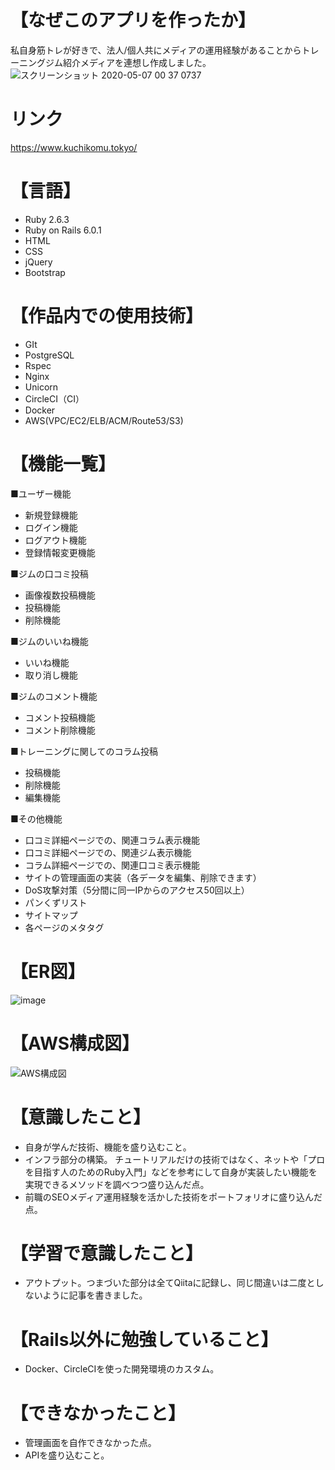 # 【なぜこのアプリを作ったか】 
私自身筋トレが好きで、法人/個人共にメディアの運用経験があることからトレーニングジム紹介メディアを連想し作成しました。  
![スクリーンショット 2020-05-07 00 37 0737](https://user-images.githubusercontent.com/59415604/81197382-23e51380-8ffb-11ea-8cd8-629275a7f5f1.png)

# リンク
https://www.kuchikomu.tokyo/

# 【言語】
* Ruby 2.6.3
* Ruby on Rails 6.0.1
* HTML
* CSS
* jQuery
* Bootstrap

# 【作品内での使用技術】
* GIt
* PostgreSQL
* Rspec
* Nginx
* Unicorn
* CircleCI（CI）
* Docker
* AWS(VPC/EC2/ELB/ACM/Route53/S3)

# 【機能一覧】
■ユーザー機能
* 新規登録機能
* ログイン機能
* ログアウト機能
* 登録情報変更機能

■ジムの口コミ投稿
* 画像複数投稿機能
* 投稿機能
* 削除機能

■ジムのいいね機能
* いいね機能
* 取り消し機能

■ジムのコメント機能
* コメント投稿機能
* コメント削除機能

■トレーニングに関してのコラム投稿
* 投稿機能
* 削除機能
* 編集機能

■その他機能
* 口コミ詳細ページでの、関連コラム表示機能
* 口コミ詳細ページでの、関連ジム表示機能
* コラム詳細ページでの、関連口コミ表示機能
* サイトの管理画面の実装（各データを編集、削除できます）
* DoS攻撃対策（5分間に同一IPからのアクセス50回以上）
* パンくずリスト
* サイトマップ
* 各ページのメタタグ

# 【ER図】
![image](https://user-images.githubusercontent.com/59415604/83347079-4699ec00-a35d-11ea-8144-49514d61c55e.png)

# 【AWS構成図】
![AWS構成図](https://user-images.githubusercontent.com/59415604/84130246-fcf88200-aa7d-11ea-9f5a-0b14803cccfc.jpg)
# 【意識したこと】 
* 自身が学んだ技術、機能を盛り込むこと。
* インフラ部分の構築。
 チュートリアルだけの技術ではなく、ネットや「プロを目指す人のためのRuby入門」などを参考にして自身が実装したい機能を実現できるメソッドを調べつつ盛り込んだ点。
* 前職のSEOメディア運用経験を活かした技術をポートフォリオに盛り込んだ点。

# 【学習で意識したこと】 
* アウトプット。つまづいた部分は全てQiitaに記録し、同じ間違いは二度としないように記事を書きました。

# 【Rails以外に勉強していること】 
* Docker、CircleCIを使った開発環境のカスタム。 

# 【できなかったこと】
* 管理画面を自作できなかった点。
* APIを盛り込むこと。
